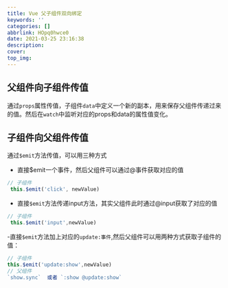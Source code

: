 ```yaml
---
title: Vue 父子组件双向绑定
keywords: ''
categories: []
abbrlink: HOpq0hwce0
date: 2021-03-25 23:16:38
description:
cover:
top_img:
---
```






## 父组件向子组件传值

通过`props`属性传值，子组件`data`中定义一个新的副本，用来保存父组件传递过来的值。然后在`watch`中监听对应的props和data的属性值变化。

## 子组件向父组件传值

通过`$emit`方法传值，可以用三种方式

- 直接$emit一个事件，然后父组件可以通过@事件获取对应的值

```js
// 子组件
 this.$emit('click', newValue)
```

- 直接`$emit`方法传递input方法，其实父组件此时通过@input获取了对应的值

```js
// 子组件
 this.$emit('input',newValue)
```

-直接`$emit`方法加上对应的`update:事件`,然后父组件可以用两种方式获取子组件的值：

```js
// 子组件
this.$emit('update:show',newValue)
// 父组件
`show.sync`  或者 `:show @update:show`
```
